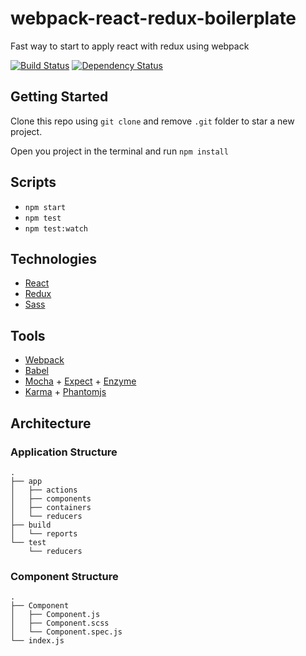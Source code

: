 # webpack-react-redux-boilerplate

Fast way to start to apply react with redux using webpack

[![Build Status](https://travis-ci.org/Jberivera/webpack-react-redux-boilerplate.svg?branch=master)](https://travis-ci.org/Jberivera/webpack-react-redux-boilerplate)
[![Dependency Status](https://david-dm.org/jberivera/webpack-react-redux-boilerplate.svg)](https://david-dm.org/jberivera/webpack-react-redux-boilerplate)

## Getting Started

Clone this repo using `git clone` and remove `.git` folder to star a new project.

Open you project in the terminal and run `npm install`

## Scripts

- `npm start`
- `npm test`
- `npm test:watch`

## Technologies

- [React](https://facebook.github.io/react/)
- [Redux](https://github.com/reactjs/redux)
- [Sass](http://sass-lang.com/)

## Tools

- [Webpack](https://webpack.github.io/)
- [Babel](https://babeljs.io/)
- [Mocha](https://mochajs.org/) + [Expect](https://github.com/mjackson/expect) + [Enzyme](https://github.com/airbnb/enzyme)
- [Karma](https://karma-runner.github.io/) + [Phantomjs](http://phantomjs.org/)

## Architecture

### Application Structure
```
.
├── app
│   ├── actions
│   ├── components
│   ├── containers
│   └── reducers
├── build
│   └── reports
└── test
    └── reducers
```

### Component Structure
```
.
├── Component
│   ├── Component.js
│   ├── Component.scss
│   └── Component.spec.js
└── index.js
```
